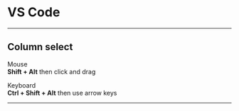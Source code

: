 # VS Code

***

## Column select

Mouse  
**Shift + Alt** then click and drag

Keyboard  
**Ctrl + Shift + Alt** then use arrow keys

***
